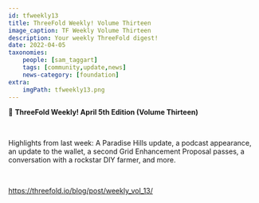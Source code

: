 ```yaml
---
id: tfweekly13
title: ThreeFold Weekly! Volume Thirteen
image_caption: TF Weekly Volume Thirteen
description: Your weekly ThreeFold digest!
date: 2022-04-05
taxonomies:
    people: [sam_taggart]
    tags: [community,update,news]
    news-category: [foundation]
extra:
    imgPath: tfweekly13.png
---
```


📰 **ThreeFold Weekly! April 5th Edition (Volume Thirteen)**

<br/>

Highlights from last week: A Paradise Hills update, a podcast appearance, an update to the wallet, a second Grid Enhancement Proposal passes, a conversation with a rockstar DIY farmer, and more.

<br/>

https://threefold.io/blog/post/weekly_vol_13/
